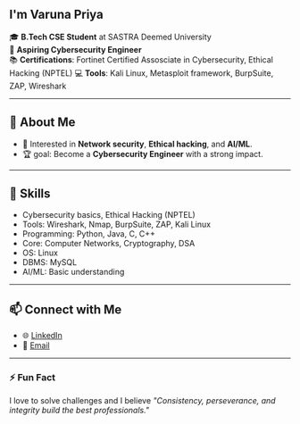## I'm Varuna Priya 

🎓 **B.Tech CSE Student** at SASTRA Deemed University  
🔐 **Aspiring Cybersecurity Engineer**  
📚 **Certifications**: Fortinet Certified Assosciate in Cybersecurity, Ethical Hacking (NPTEL) 
💻 **Tools**: Kali Linux, Metasploit framework, BurpSuite, ZAP, Wireshark  
 

---

## 🚀 About Me
 
- 🔎 Interested in **Network security**, **Ethical hacking**, and **AI/ML**.   
- 🏆 goal: Become a **Cybersecurity Engineer** with a strong impact.

---

## 💪 Skills
- Cybersecurity basics, Ethical Hacking (NPTEL)
- Tools: Wireshark, Nmap, BurpSuite, ZAP, Kali Linux
- Programming: Python, Java, C, C++
- Core: Computer Networks, Cryptography, DSA
- OS: Linux
- DBMS: MySQL
- AI/ML: Basic understanding

---


## 📫 Connect with Me
- 🌐 [LinkedIn](www.linkedin.com/in/varuna-priya-n-a7b428321)
- 📧 [Email](varunavee.427@gmail.com)

---

### ⚡ Fun Fact
I love to solve challenges and I believe *"Consistency, perseverance, and integrity build the best professionals."*



